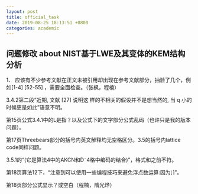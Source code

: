 ```yaml
---
layout: post
title: official_task
date: 2019-08-25 18:13:51 +0800
categories: academic
---
```



## 问题修改 about **NIST基于LWE及其变体的KEM结构分析**

1、 应该有不少参考文献在正文未被引用却出现在参考文献部分，抽验了几个，例如[1-4] [52-55] ，需要全面检查。（张枫，程楠）


3.4.2第二段“近期, 文献 [27] 说明这 样的不相关的假设并不是想当然的, 当 q 小的时候更是如此”语意不明。

 第15页公式3.4.1中的L是指？以及公式下的文字部分公式乱码（也许只是我的版本问题）。

 第17页Threebears部分的括号内英文解释均无空格区分。3.5的括号内lattice code同样问题。

 3.5.1的“(它是算法4中的AKCN和D˜4格中编码的结合)”，格式和之前不符。

 第18页算法12下，“注意到可以使用一些编程技巧来避免浮点数运算:因为⌊⌉”。
 
 第18页部分公式显示？或空白（程楠，隋光烨）